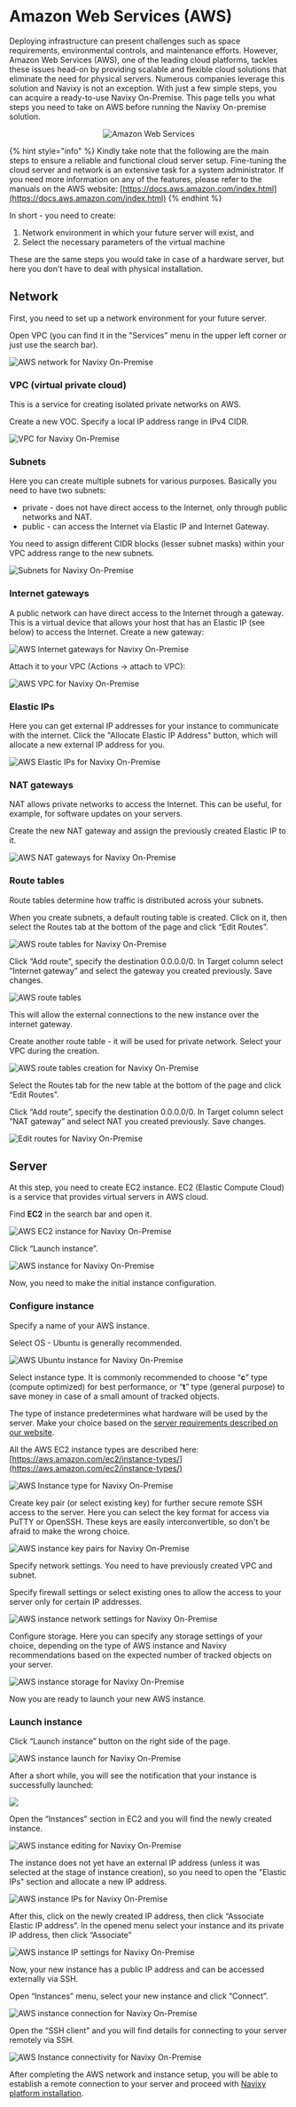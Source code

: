 # Amazon Web Services (AWS)

Deploying infrastructure can present challenges such as space requirements, environmental controls, and maintenance efforts. However, Amazon Web Services (AWS), one of the leading cloud platforms, tackles these issues head-on by providing scalable and flexible cloud solutions that eliminate the need for physical servers. Numerous companies leverage this solution and Navixy is not an exception. With just a few simple steps, you can acquire a ready-to-use Navixy On-Premise. This page tells you what steps you need to take on AWS before running the Navixy On-premise solution.

<div align="center"><img src="../../../on-premise/on-premise/cloud-deployment/attachments/Amazon_Web_Services_Logo.png" alt="Amazon Web Services"></div>

{% hint style="info" %}
Kindly take note that the following are the main steps to ensure a reliable and functional cloud server setup. Fine-tuning the cloud server and network is an extensive task for a system administrator. If you need more information on any of the features, please refer to the manuals on the AWS website: [https://docs.aws.amazon.com/index.html](https://docs.aws.amazon.com/index.html)
{% endhint %}

In short - you need to create:

1. Network environment in which your future server will exist, and
2. Select the necessary parameters of the virtual machine

These are the same steps you would take in case of a hardware server, but here you don't have to deal with physical installation.

## Network

First, you need to set up a network environment for your future server.

Open VPC (you can find it in the "Services" menu in the upper left corner or just use the search bar).

![AWS network for Navixy On-Premise](../../../on-premise/on-premise/cloud-deployment/attachments/image-20231024-110218.png)

### **VPC** (virtual private cloud)

This is a service for creating isolated private networks on AWS.

Create a new VOC. Specify a local IP address range in IPv4 CIDR.

![VPC for Navixy On-Premise](../../../on-premise/on-premise/cloud-deployment/attachments/image-20231025-081034.png)

### **Subnets**

Here you can create multiple subnets for various purposes. Basically you need to have two subnets:

* private - does not have direct access to the Internet, only through public networks and NAT.
* public - can access the Internet via Elastic IP and Internet Gateway.

You need to assign different CIDR blocks (lesser subnet masks) within your VPC address range to the new subnets.

![Subnets for Navixy On-Premise](../../../on-premise/on-premise/cloud-deployment/attachments/image-20231025-081145.png)

### **Internet gateways**

A public network can have direct access to the Internet through a gateway. This is a virtual device that allows your host that has an Elastic IP (see below) to access the Internet. Create a new gateway:

![AWS Internet gateways for Navixy On-Premise](../../../on-premise/on-premise/cloud-deployment/attachments/image-20231025-111103.png)

Attach it to your VPC (Actions → attach to VPC):

![AWS VPC for Navixy On-Premise](../../../on-premise/on-premise/cloud-deployment/attachments/image-20231025-111325.png)

### Elastic IPs

Here you can get external IP addresses for your instance to communicate with the internet. Click the "Allocate Elastic IP Address" button, which will allocate a new external IP address for you.

![AWS Elastic IPs for Navixy On-Premise](../../../on-premise/on-premise/cloud-deployment/attachments/image-20231025-122610.png)

### NAT gateways

NAT allows private networks to access the Internet. This can be useful, for example, for software updates on your servers.

Create the new NAT gateway and assign the previously created Elastic IP to it.

![AWS NAT gateways for Navixy On-Premise](../../../on-premise/on-premise/cloud-deployment/attachments/image-20231025-130314.png)

### Route tables

Route tables determine how traffic is distributed across your subnets.

When you create subnets, a default routing table is created. Click on it, then select the Routes tab at the bottom of the page and click “Edit Routes”.

![AWS route tables for Navixy On-Premise](../../../on-premise/on-premise/cloud-deployment/attachments/image-20231025-134856.png)

Click “Add route”, specify the destination 0.0.0.0/0. In Target column select “Internet gateway” and select the gateway you created previously. Save changes.

![AWS route tables](../../../on-premise/on-premise/cloud-deployment/attachments/image-20231025-135202.png)

This will allow the external connections to the new instance over the internet gateway.

Create another route table - it will be used for private network. Select your VPC during the creation.

![AWS route tables creation for Navixy On-Premise](../../../on-premise/on-premise/cloud-deployment/attachments/image-20231025-135446.png)

Select the Routes tab for the new table at the bottom of the page and click “Edit Routes”.

Click “Add route”, specify the destination 0.0.0.0/0. In Target column select “NAT gateway” and select NAT you created previously. Save changes.

![Edit routes for Navixy On-Premise](../../../on-premise/on-premise/cloud-deployment/attachments/image-20231025-140200.png)

## Server

At this step, you need to create EC2 instance. EC2 (Elastic Compute Cloud) is a service that provides virtual servers in AWS cloud.

Find **EC2** in the search bar and open it.

![AWS EC2 instance for Navixy On-Premise](../../../on-premise/on-premise/cloud-deployment/attachments/image-20231024-123129.png)

Click “Launch instance”.

![AWS instance for Navixy On-Premise](../../../on-premise/on-premise/cloud-deployment/attachments/image-20231121-111601.png)

Now, you need to make the initial instance configuration.

### Configure instance

Specify a name of your AWS instance.

Select OS - Ubuntu is generally recommended.

![AWS Ubuntu instance for Navixy On-Premise](../../../on-premise/on-premise/cloud-deployment/attachments/image-20231121-111721.png)

Select instance type. It is commonly recommended to choose “**c**” type (compute optimized) for best performance, or “**t**” type (general purpose) to save money in case of a small amount of tracked objects.

The type of instance predetermines what hardware will be used by the server. Make your choice based on the [server requirements described on our website](../requirements/server-hardware.md).

All the AWS EC2 instance types are described here: [https://aws.amazon.com/ec2/instance-types/](https://aws.amazon.com/ec2/instance-types/)

![AWS Instance type for Navixy On-Premise](../../../on-premise/on-premise/cloud-deployment/attachments/image-20231121-114221.png)

Create key pair (or select existing key) for further secure remote SSH access to the server. Here you can select the key format for access via PuTTY or OpenSSH. These keys are easily interconvertible, so don't be afraid to make the wrong choice.

![AWS instance key pairs for Navixy On-Premise](../../../on-premise/on-premise/cloud-deployment/attachments/image-20231121-111957.png)

Specify network settings. You need to have previously created VPC and subnet.

Specify firewall settings or select existing ones to allow the access to your server only for certain IP addresses.

![AWS instance network settings for Navixy On-Premise](../../../on-premise/on-premise/cloud-deployment/attachments/image-20231121-112530.png)

Configure storage. Here you can specify any storage settings of your choice, depending on the type of AWS instance and Navixy recommendations based on the expected number of tracked objects on your server.

![AWS instance storage for Navixy On-Premise](../../../on-premise/on-premise/cloud-deployment/attachments/image-20231122-131407.png)

Now you are ready to launch your new AWS instance.

### Launch instance

Click “Launch instance” button on the right side of the page.

![AWS instance launch for Navixy On-Premise](../../../on-premise/on-premise/cloud-deployment/attachments/image-20231121-121528.png)

After a short while, you will see the notification that your instance is successfully launched:

![](../../../on-premise/on-premise/cloud-deployment/attachments/image-20231121-121928.png)

Open the “Instances” section in EC2 and you will find the newly created instance.

![AWS instance editing for Navixy On-Premise](../../../on-premise/on-premise/cloud-deployment/attachments/image-20231121-122220.png)

The instance does not yet have an external IP address (unless it was selected at the stage of instance creation), so you need to open the "Elastic IPs" section and allocate a new IP address.

![AWS instance IPs for Navixy On-Premise](../../../on-premise/on-premise/cloud-deployment/attachments/image-20231122-123611.png)

After this, click on the newly created IP address, then click “Associate Elastic IP address”. In the opened menu select your instance and its private IP address, then click “Associate”

![AWS instance IP settings for Navixy On-Premise](../../../on-premise/on-premise/cloud-deployment/attachments/image-20231122-124137.png)

Now, your new instance has a public IP address and can be accessed externally via SSH.

Open “Instances” menu, select your new instance and click “Connect”.

![AWS instance connection for Navixy On-Premise](../../../on-premise/on-premise/cloud-deployment/attachments/image-20231122-132459.png)

Open the “SSH client” and you will find details for connecting to your server remotely via SSH.

![AWS Instance connectivity for Navixy On-Premise](../../../on-premise/on-premise/cloud-deployment/attachments/image-20231122-133628.png)

After completing the AWS network and instance setup, you will be able to establish a remote connection to your server and proceed with [Navixy platform installation](../installation/advanced-installation/).
